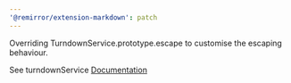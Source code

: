 ```yaml
---
'@remirror/extension-markdown': patch
---
```


Overriding TurndownService.prototype.escape to customise the escaping behaviour.

See turndownService [Documentation](https://github.com/mixmark-io/turndown#escaping-markdown-characters)

